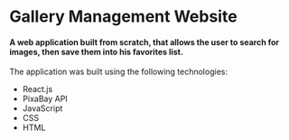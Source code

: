 # Gallery Management Website

#### A web application built from scratch, that allows the user to search for images, then save them into his favorites list.

The application was built using the following technologies:

- React.js
- PixaBay API
- JavaScript
- CSS
- HTML
